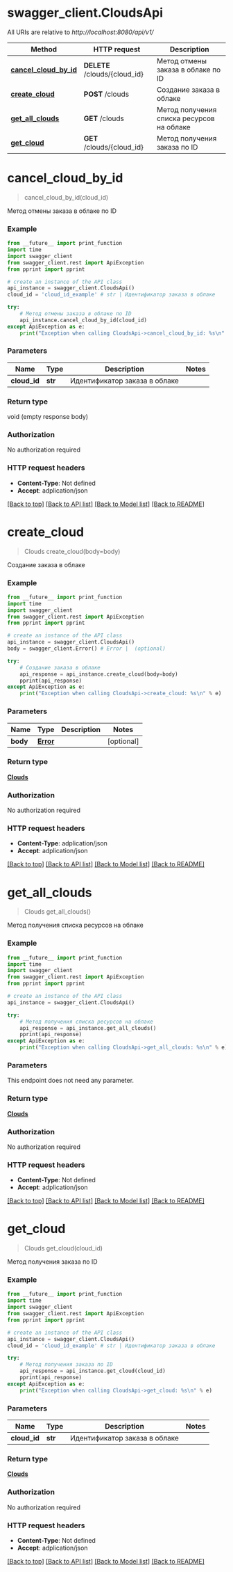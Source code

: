 # swagger_client.CloudsApi

All URIs are relative to *http://localhost:8080/api/v1/*

Method | HTTP request | Description
------------- | ------------- | -------------
[**cancel_cloud_by_id**](CloudsApi.md#cancel_cloud_by_id) | **DELETE** /clouds/{cloud_id} | Метод отмены заказа в облаке по ID
[**create_cloud**](CloudsApi.md#create_cloud) | **POST** /clouds | Создание заказа в облаке
[**get_all_clouds**](CloudsApi.md#get_all_clouds) | **GET** /clouds | Метод получения списка ресурсов на облаке
[**get_cloud**](CloudsApi.md#get_cloud) | **GET** /clouds/{cloud_id} | Метод получения заказа по ID

# **cancel_cloud_by_id**
> cancel_cloud_by_id(cloud_id)

Метод отмены заказа в облаке по ID

### Example
```python
from __future__ import print_function
import time
import swagger_client
from swagger_client.rest import ApiException
from pprint import pprint

# create an instance of the API class
api_instance = swagger_client.CloudsApi()
cloud_id = 'cloud_id_example' # str | Идентификатор заказа в облаке

try:
    # Метод отмены заказа в облаке по ID
    api_instance.cancel_cloud_by_id(cloud_id)
except ApiException as e:
    print("Exception when calling CloudsApi->cancel_cloud_by_id: %s\n" % e)
```

### Parameters

Name | Type | Description  | Notes
------------- | ------------- | ------------- | -------------
 **cloud_id** | **str**| Идентификатор заказа в облаке | 

### Return type

void (empty response body)

### Authorization

No authorization required

### HTTP request headers

 - **Content-Type**: Not defined
 - **Accept**: adplication/json

[[Back to top]](#) [[Back to API list]](../README.md#documentation-for-api-endpoints) [[Back to Model list]](../README.md#documentation-for-models) [[Back to README]](../README.md)

# **create_cloud**
> Clouds create_cloud(body=body)

Создание заказа в облаке

### Example
```python
from __future__ import print_function
import time
import swagger_client
from swagger_client.rest import ApiException
from pprint import pprint

# create an instance of the API class
api_instance = swagger_client.CloudsApi()
body = swagger_client.Error() # Error |  (optional)

try:
    # Создание заказа в облаке
    api_response = api_instance.create_cloud(body=body)
    pprint(api_response)
except ApiException as e:
    print("Exception when calling CloudsApi->create_cloud: %s\n" % e)
```

### Parameters

Name | Type | Description  | Notes
------------- | ------------- | ------------- | -------------
 **body** | [**Error**](Error.md)|  | [optional] 

### Return type

[**Clouds**](Clouds.md)

### Authorization

No authorization required

### HTTP request headers

 - **Content-Type**: adplication/json
 - **Accept**: adplication/json

[[Back to top]](#) [[Back to API list]](../README.md#documentation-for-api-endpoints) [[Back to Model list]](../README.md#documentation-for-models) [[Back to README]](../README.md)

# **get_all_clouds**
> Clouds get_all_clouds()

Метод получения списка ресурсов на облаке

### Example
```python
from __future__ import print_function
import time
import swagger_client
from swagger_client.rest import ApiException
from pprint import pprint

# create an instance of the API class
api_instance = swagger_client.CloudsApi()

try:
    # Метод получения списка ресурсов на облаке
    api_response = api_instance.get_all_clouds()
    pprint(api_response)
except ApiException as e:
    print("Exception when calling CloudsApi->get_all_clouds: %s\n" % e)
```

### Parameters
This endpoint does not need any parameter.

### Return type

[**Clouds**](Clouds.md)

### Authorization

No authorization required

### HTTP request headers

 - **Content-Type**: Not defined
 - **Accept**: adplication/json

[[Back to top]](#) [[Back to API list]](../README.md#documentation-for-api-endpoints) [[Back to Model list]](../README.md#documentation-for-models) [[Back to README]](../README.md)

# **get_cloud**
> Clouds get_cloud(cloud_id)

Метод получения заказа по ID

### Example
```python
from __future__ import print_function
import time
import swagger_client
from swagger_client.rest import ApiException
from pprint import pprint

# create an instance of the API class
api_instance = swagger_client.CloudsApi()
cloud_id = 'cloud_id_example' # str | Идентификатор заказа в облаке

try:
    # Метод получения заказа по ID
    api_response = api_instance.get_cloud(cloud_id)
    pprint(api_response)
except ApiException as e:
    print("Exception when calling CloudsApi->get_cloud: %s\n" % e)
```

### Parameters

Name | Type | Description  | Notes
------------- | ------------- | ------------- | -------------
 **cloud_id** | **str**| Идентификатор заказа в облаке | 

### Return type

[**Clouds**](Clouds.md)

### Authorization

No authorization required

### HTTP request headers

 - **Content-Type**: Not defined
 - **Accept**: adplication/json

[[Back to top]](#) [[Back to API list]](../README.md#documentation-for-api-endpoints) [[Back to Model list]](../README.md#documentation-for-models) [[Back to README]](../README.md)


